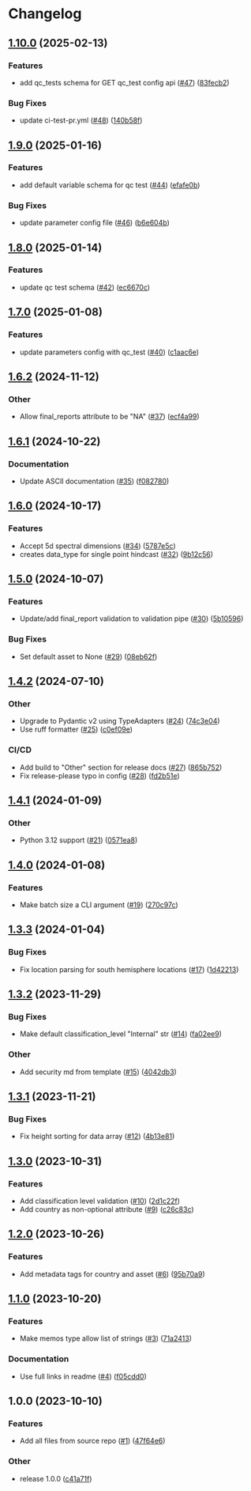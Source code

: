 # Changelog

## [1.10.0](https://github.com/equinor/atmos-validation/compare/v1.9.0...v1.10.0) (2025-02-13)


### Features

* add qc_tests schema for GET qc_test config api ([#47](https://github.com/equinor/atmos-validation/issues/47)) ([83fecb2](https://github.com/equinor/atmos-validation/commit/83fecb26941957f590c4405dd6d55783b4d7f6db))


### Bug Fixes

* update ci-test-pr.yml ([#48](https://github.com/equinor/atmos-validation/issues/48)) ([140b58f](https://github.com/equinor/atmos-validation/commit/140b58fe9b3e02871c570699e66b06f1ebdec7f4))

## [1.9.0](https://github.com/equinor/atmos-validation/compare/v1.8.0...v1.9.0) (2025-01-16)


### Features

* add default variable schema for qc test ([#44](https://github.com/equinor/atmos-validation/issues/44)) ([efafe0b](https://github.com/equinor/atmos-validation/commit/efafe0bb93c161a23a3c584754bb96aaada21ddc))


### Bug Fixes

* update parameter config file ([#46](https://github.com/equinor/atmos-validation/issues/46)) ([b6e604b](https://github.com/equinor/atmos-validation/commit/b6e604b09dda8dfdf1fa214212e456fd7248e06e))

## [1.8.0](https://github.com/equinor/atmos-validation/compare/v1.7.0...v1.8.0) (2025-01-14)


### Features

* update qc test schema ([#42](https://github.com/equinor/atmos-validation/issues/42)) ([ec6670c](https://github.com/equinor/atmos-validation/commit/ec6670c3996fc09e23e121504da835e8eac5086a))

## [1.7.0](https://github.com/equinor/atmos-validation/compare/v1.6.2...v1.7.0) (2025-01-08)


### Features

* update parameters config with qc_test ([#40](https://github.com/equinor/atmos-validation/issues/40)) ([c1aac6e](https://github.com/equinor/atmos-validation/commit/c1aac6e9094c14f37a96ec2cd87a767303381c35))

## [1.6.2](https://github.com/equinor/atmos-validation/compare/v1.6.1...v1.6.2) (2024-11-12)


### Other

* Allow final_reports attribute to be "NA" ([#37](https://github.com/equinor/atmos-validation/issues/37)) ([ecf4a99](https://github.com/equinor/atmos-validation/commit/ecf4a995bf4a8216775ba3f8313438194b4d04c3))

## [1.6.1](https://github.com/equinor/atmos-validation/compare/v1.6.0...v1.6.1) (2024-10-22)


### Documentation

* Update ASCII documentation ([#35](https://github.com/equinor/atmos-validation/issues/35)) ([f082780](https://github.com/equinor/atmos-validation/commit/f0827803569ce439b7083c453d5b5830be2a9583))

## [1.6.0](https://github.com/equinor/atmos-validation/compare/v1.5.0...v1.6.0) (2024-10-17)


### Features

* Accept 5d spectral dimensions ([#34](https://github.com/equinor/atmos-validation/issues/34)) ([5787e5c](https://github.com/equinor/atmos-validation/commit/5787e5c480e3f1740a4be0c9f4b02a1e8a224a75))
* creates data_type for single point hindcast ([#32](https://github.com/equinor/atmos-validation/issues/32)) ([9b12c56](https://github.com/equinor/atmos-validation/commit/9b12c56877472d0df9871ade71126e630bfa788e))

## [1.5.0](https://github.com/equinor/atmos-validation/compare/v1.4.2...v1.5.0) (2024-10-07)


### Features

* Update/add final_report validation to validation pipe ([#30](https://github.com/equinor/atmos-validation/issues/30)) ([5b10596](https://github.com/equinor/atmos-validation/commit/5b1059683b2ee01ac4b93650b8e592ee856efc51))


### Bug Fixes

* Set default asset to None ([#29](https://github.com/equinor/atmos-validation/issues/29)) ([08eb62f](https://github.com/equinor/atmos-validation/commit/08eb62fe20ebec817f7b6970cd62eb28ed628e71))

## [1.4.2](https://github.com/equinor/atmos-validation/compare/v1.4.1...v1.4.2) (2024-07-10)


### Other

* Upgrade to Pydantic v2 using TypeAdapters ([#24](https://github.com/equinor/atmos-validation/issues/24)) ([74c3e04](https://github.com/equinor/atmos-validation/commit/74c3e04e16a2e771c2ddd1e6eee8dc398f564255))
* Use ruff formatter ([#25](https://github.com/equinor/atmos-validation/issues/25)) ([c0ef09e](https://github.com/equinor/atmos-validation/commit/c0ef09e5c435fcfe75ab5d83336afe336f6c003a))


### CI/CD

* Add build to "Other" section for release docs ([#27](https://github.com/equinor/atmos-validation/issues/27)) ([865b752](https://github.com/equinor/atmos-validation/commit/865b752fe7782f0e62058f96c4e219b1f52cb28f))
* Fix release-please typo in config ([#28](https://github.com/equinor/atmos-validation/issues/28)) ([fd2b51e](https://github.com/equinor/atmos-validation/commit/fd2b51e7446ff2716f8f296577157186bf9339e7))

## [1.4.1](https://github.com/equinor/atmos-validation/compare/v1.4.0...v1.4.1) (2024-01-09)


### Other

* Python 3.12 support ([#21](https://github.com/equinor/atmos-validation/issues/21)) ([0571ea8](https://github.com/equinor/atmos-validation/commit/0571ea8e086a5af6df649184725de406ffcc26b9))

## [1.4.0](https://github.com/equinor/atmos-validation/compare/v1.3.3...v1.4.0) (2024-01-08)


### Features

* Make batch size a CLI argument ([#19](https://github.com/equinor/atmos-validation/issues/19)) ([270c97c](https://github.com/equinor/atmos-validation/commit/270c97cd49aa8e6e434eabe32a1fa108848b9f26))

## [1.3.3](https://github.com/equinor/atmos-validation/compare/v1.3.2...v1.3.3) (2024-01-04)


### Bug Fixes

* Fix location parsing for south hemisphere locations ([#17](https://github.com/equinor/atmos-validation/issues/17)) ([1d42213](https://github.com/equinor/atmos-validation/commit/1d422131287aa959858d7606aecab0f803107928))

## [1.3.2](https://github.com/equinor/atmos-validation/compare/v1.3.1...v1.3.2) (2023-11-29)


### Bug Fixes

* Make default classification_level "Internal" str ([#14](https://github.com/equinor/atmos-validation/issues/14)) ([fa02ee9](https://github.com/equinor/atmos-validation/commit/fa02ee93360d4ec48d96d92ef8d0cf4d52483252))


### Other

* Add security md from template ([#15](https://github.com/equinor/atmos-validation/issues/15)) ([4042db3](https://github.com/equinor/atmos-validation/commit/4042db392425853a44ee58042667f3fffd2bb265))

## [1.3.1](https://github.com/equinor/atmos-validation/compare/v1.3.0...v1.3.1) (2023-11-21)


### Bug Fixes

* Fix height sorting for data array  ([#12](https://github.com/equinor/atmos-validation/issues/12)) ([4b13e81](https://github.com/equinor/atmos-validation/commit/4b13e818af52b91360f083f115396b02904939dc))

## [1.3.0](https://github.com/equinor/atmos-validation/compare/v1.2.0...v1.3.0) (2023-10-31)


### Features

* Add classification level validation ([#10](https://github.com/equinor/atmos-validation/issues/10)) ([2d1c22f](https://github.com/equinor/atmos-validation/commit/2d1c22f88e71eda48a5e22372326163228f47454))
* Add country as non-optional attribute ([#9](https://github.com/equinor/atmos-validation/issues/9)) ([c26c83c](https://github.com/equinor/atmos-validation/commit/c26c83ccd4afa4d6bb887e8994da6d9fbd5c7e9e))

## [1.2.0](https://github.com/equinor/atmos-validation/compare/v1.1.0...v1.2.0) (2023-10-26)


### Features

* Add metadata tags for country and asset ([#6](https://github.com/equinor/atmos-validation/issues/6)) ([95b70a9](https://github.com/equinor/atmos-validation/commit/95b70a9bef97d70a2e5b920965417de9ddcc2a75))

## [1.1.0](https://github.com/equinor/atmos-validation/compare/v1.0.0...v1.1.0) (2023-10-20)


### Features

* Make memos type allow list of strings ([#3](https://github.com/equinor/atmos-validation/issues/3)) ([71a2413](https://github.com/equinor/atmos-validation/commit/71a24139a9e41fd152cbf1ae491fcc324115b955))


### Documentation

* Use full links in readme ([#4](https://github.com/equinor/atmos-validation/issues/4)) ([f05cdd0](https://github.com/equinor/atmos-validation/commit/f05cdd049c8ea2fd8d8965a746f239f89cae3eb7))

## 1.0.0 (2023-10-10)


### Features

* Add all files from source repo ([#1](https://github.com/equinor/atmos-validation/issues/1)) ([47f64e6](https://github.com/equinor/atmos-validation/commit/47f64e6b3528a8225e5ae662966e1c8b11e53616))


### Other

* release 1.0.0 ([c41a71f](https://github.com/equinor/atmos-validation/commit/c41a71fd442b62a1363f5b284bcbe923d297bcc7))
